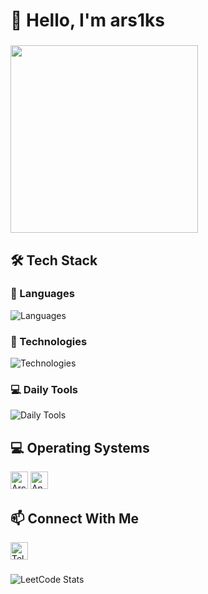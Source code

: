 <h1 align="left">👋 Hello, I'm ars1ks</h1>

###

<div align="left">
  <img height="300" src="https://media1.tenor.com/m/hmIAHNMWePIAAAAd/%D1%83%D1%82%D0%B5%D0%BD%D0%B0-%D1%81%D1%82%D0%B0%D0%BD%D0%BE%D0%B2%D1%8F%D1%81%D1%8C-%D0%B2%D0%BE%D0%BB%D1%88%D0%B5%D0%B1%D0%BD%D0%B8%D1%86%D0%B5%D0%B9.gif" />
</div>

###

<h2 align="left">🛠️ Tech Stack</h2>

<div align="left">
  <h3>🚀 Languages</h3>
  <img src="https://skillicons.dev/icons?i=c,cpp,py,go" alt="Languages" />
  
  <h3>🧰 Technologies</h3>
  <img src="https://skillicons.dev/icons?i=cmake,linux,kubernetes,docker,redis,git,kafka" alt="Technologies" />
  
  <h3>💻 Daily Tools</h3>
  <img src="https://skillicons.dev/icons?i=obsidian,neovim,vscode,firefox" alt="Daily Tools" />
</div>

###

<h2 align="left">💻 Operating Systems</h2>

<div align="left">
  <img src="https://img.shields.io/badge/Arch%20Linux-1793D1?logo=arch-linux&logoColor=white&style=for-the-badge" height="28" alt="Arch Linux"/>
  <img src="https://img.shields.io/badge/Android-3DDC84?logo=android&logoColor=white&style=for-the-badge" height="28" alt="Android"/>
</div>

###

<h2 align="left">📫 Connect With Me</h2>

<div align="left">
  <a href="https://t.me/ars1ks" target="_blank">
    <img src="https://img.shields.io/badge/Telegram-2CA5E0?style=for-the-badge&logo=telegram&logoColor=white" height="28" alt="Telegram"/>
  </a>
</div>

###
<div align="left">
  <img src="https://leetcard.jacoblin.cool/ars1ks?theme=dark&font=Noto%20Sans%20SC&ext=heatmap" alt="LeetCode Stats"/>
</div>


